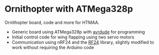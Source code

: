 # Ornithopter with ATMega328p
Ornithopter board, code and more for HTMAA.

* Generic board using ATMega328p with [avrdude](http://savannah.nongnu.org/projects/avrdude) for programming
* Initial control code for wing flapping using two servo motors
* Communication using nRF24 and the [RF24](http://tmrh20.github.io/RF24/) library, slightly modified to work without requiring the Arduino code

